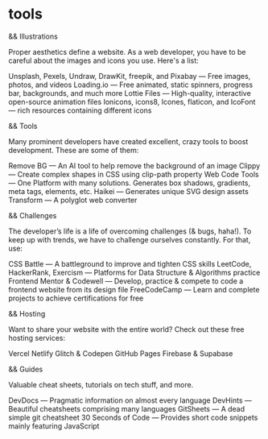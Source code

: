 # tools

&& Illustrations

Proper aesthetics define a website. As a web developer, you have to be careful about the images and icons you use. Here's a list:

Unsplash, Pexels, Undraw, DrawKit, freepik, and Pixabay — Free images, photos, and videos
Loading.io — Free animated, static spinners, progress bar, backgrounds, and much more
Lottie Files — High-quality, interactive open-source animation files
Ionicons, icons8, Icones, flaticon, and IcoFont — rich resources containing different icons

&& Tools

Many prominent developers have created excellent, crazy tools to boost development. These are some of them:

Remove BG — An AI tool to help remove the background of an image
Clippy — Create complex shapes in CSS using clip-path property
Web Code Tools — One Platform with many solutions. Generates box shadows, gradients, meta tags, elements, etc.
Haikei — Generates unique SVG design assets
Transform — A polyglot web converter


&& Challenges

The developer’s life is a life of overcoming challenges (& bugs, haha!). To keep up with trends, we have to challenge ourselves constantly. For that, use:

CSS Battle — A battleground to improve and tighten CSS skills
LeetCode, HackerRank, Exercism — Platforms for Data Structure & Algorithms practice
Frontend Mentor & Codewell — Develop, practice & compete to code a frontend website from its design file
FreeCodeCamp — Learn and complete projects to achieve certifications for free


&& Hosting

Want to share your website with the entire world? Check out these free hosting services:

Vercel
Netlify
Glitch & Codepen
GitHub Pages
Firebase & Supabase


&& Guides

Valuable cheat sheets, tutorials on tech stuff, and more.

DevDocs — Pragmatic information on almost every language
DevHints — Beautiful cheatsheets comprising many languages
GitSheets — A dead simple git cheatsheet
30 Seconds of Code — Provides short code snippets mainly featuring JavaScript
